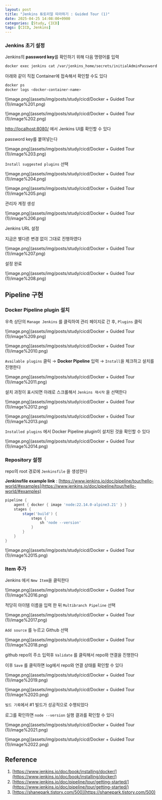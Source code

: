 ```yaml
---
layout: post
title: "Jenkins 튜토리얼 따라하기 : Guided Tour (1)"
date: 2025-04-25 14:08:00+0900
categories: [Study, CICD]
tags: [CICD, Jenkins]
---
```


### **Jenkins 초기 설정**

Jenkins의 **password key**를 확인하기 위해 다음 명령어를 입력

```bash
docker exec jenkins cat /var/jenkins_home/secrets/initialAdminPassword 
```

아래와 같이 직접 Container에 접속해서 확인할 수도 있다

```bash
docker ps
docker logs <docker-container-name>
```

![image.png](assets/img/posts/study/cicd/Docker + Guided Tour (1)/image%201.png)

![image.png](assets/img/posts/study/cicd/Docker + Guided Tour (1)/image%202.png)

[http://localhost:8080/](http://localhost:8080/) 에서 Jenkins UI를 확인할 수 있다

password key를 붙여넣는다

![image.png](assets/img/posts/study/cicd/Docker + Guided Tour (1)/image%203.png)

`Install suggested plugins` 선택

![image.png](assets/img/posts/study/cicd/Docker + Guided Tour (1)/image%204.png)

![image.png](assets/img/posts/study/cicd/Docker + Guided Tour (1)/image%205.png)

관리자 계정 생성

![image.png](assets/img/posts/study/cicd/Docker + Guided Tour (1)/image%206.png)

Jenkins URL 설정

지금은 별다른 변경 없이 그대로 진행하였다

![image.png](assets/img/posts/study/cicd/Docker + Guided Tour (1)/image%207.png)

설정 완료

![image.png](assets/img/posts/study/cicd/Docker + Guided Tour (1)/image%208.png)

## **Pipeline 구현**

### **Docker Pipeline plugin 설치**

우측 상단의 `Manage Jenkins` 를 클릭하여 관리 페이지로 간 후, `Plugins` 클릭

![image.png](assets/img/posts/study/cicd/Docker + Guided Tour (1)/image%209.png)

![image.png](assets/img/posts/study/cicd/Docker + Guided Tour (1)/image%2010.png)

`Available plugins` 클릭 → **Docker Pipeline** 입력 → `Install`을 체크하고 설치를 진행한다

![image.png](assets/img/posts/study/cicd/Docker + Guided Tour (1)/image%2011.png)

설치 과정이 표시되면 아래로 스크롤해서 `Jenkins 재시작` 을 선택한다

![image.png](assets/img/posts/study/cicd/Docker + Guided Tour (1)/image%2012.png)

![image.png](assets/img/posts/study/cicd/Docker + Guided Tour (1)/image%2013.png)

`Installed plugins` 에서 Docker Pipeline plugin이 설치된 것을 확인할 수 있다

![image.png](assets/img/posts/study/cicd/Docker + Guided Tour (1)/image%2014.png)

### **Repository 설정**

repo의 root 경로에 `Jenkinsfile` 을 생성한다

**Jenkinsfile example link** : [https://www.jenkins.io/doc/pipeline/tour/hello-world/#examples](https://www.jenkins.io/doc/pipeline/tour/hello-world/#examples)

```groovy
pipeline {
    agent { docker { image 'node:22.14.0-alpine3.21' } }
    stages {
        stage('build') {
            steps {
                sh 'node --version'
            }
        }
    }
}
```

![image.png](assets/img/posts/study/cicd/Docker + Guided Tour (1)/image%2015.png)

### **Item 추가**

Jenkins 에서 `New Item`을 클릭한다

![image.png](assets/img/posts/study/cicd/Docker + Guided Tour (1)/image%2016.png)

적당히 아이템 이름을 입력 한 뒤 `Multibranch Pipeline` 선택

![image.png](assets/img/posts/study/cicd/Docker + Guided Tour (1)/image%2017.png)

`Add source` 를 누르고 Github 선택

![image.png](assets/img/posts/study/cicd/Docker + Guided Tour (1)/image%2018.png)

github repo의 주소 입력후 `Validate`  를 클릭해서 repo와 연결을 진행한다

이후 `Save` 를 클릭하면 log에서 repo와 연결 상태를 확인할 수 있다

![image.png](assets/img/posts/study/cicd/Docker + Guided Tour (1)/image%2019.png)

![image.png](assets/img/posts/study/cicd/Docker + Guided Tour (1)/image%2020.png)

`빌드 기록`에서 #1 빌드가 성공적으로 수행되었다

로그를 확인하면 `node --version` 실행 결과를 확인할 수 있다

![image.png](assets/img/posts/study/cicd/Docker + Guided Tour (1)/image%2021.png)

![image.png](assets/img/posts/study/cicd/Docker + Guided Tour (1)/image%2022.png)

## **Reference**

1. [https://www.jenkins.io/doc/book/installing/docker/](https://www.jenkins.io/doc/book/installing/docker/)
2. [https://www.jenkins.io/doc/pipeline/tour/getting-started/](https://www.jenkins.io/doc/pipeline/tour/getting-started/)
3. [https://shanepark.tistory.com/500](https://shanepark.tistory.com/500)
